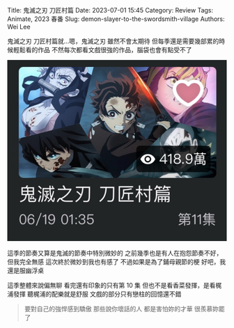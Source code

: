 Title: 鬼滅之刃 刀匠村篇
Date: 2023-07-01 15:45
Category: Review
Tags: Animate, 2023 春番
Slug: demon-slayer-to-the-swordsmith-village
Authors: Wei Lee

鬼滅之刃 刀匠村篇就...嗯，鬼滅之刃
雖然不會太期待
但每季還是需要幾部累的時候輕鬆看的作品
不然每次都看文戲很強的作品，腦袋也會有點受不了

<!--more-->

![demon-slayer-to-the-swordsmith-village](/images/post-images/2023-demon-slayer-to-the-swordsmith-village/demon-slayer-to-the-swordsmith-village.jpg)

這季的節奏又算是鬼滅的節奏中特別微妙的
之前幾季也是有人在抱怨節奏不好，但我完全無感
這次終於微妙到我也有感了
不過如果是為了鋪母親節的梗
好吧，我還是服幽浮桌

這季整體來說偏無聊
看完還有印象的只有第 10 集
但也不是看香菜發揮，是看梶浦發揮
聽梶浦的配樂就是舒服
文戲的部分只有戀柱的回憶還不錯

> 要對自己的強悍感到驕傲
> 那些說你壞話的人
> 都是害怕妳的才華
> 很羨慕妳罷了
